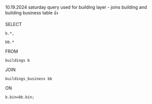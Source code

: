 10.19.2024 saturday
query used for building layer  - joins building and building business table 👍

SELECT

    b.*,

    bb.*

FROM

    buildings b

JOIN

    buildings_business bb

ON

    b.bin=bb.bin;
